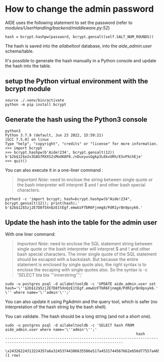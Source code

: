 # How to change the admin password

AIDE uses the following statement to set the password (refer to _modules/UserHandling/backend/middleware.py:52_)

`hash = bcrypt.hashpw(password, bcrypt.gensalt(self.SALT_NUM_ROUNDS))`

The hash is saved into the _ailabeltool_ database, into the _aide_admin.user_ schema/table. 

It's possible to generate the hash manually in a Python console and update the hash into the table.  

## setup the Python virtual environment with the bcrypt module

```
source ./.venv/bin/activate
python -m pip install bcrypt
```

## Generate the hash using the Python3 console

```
python3
Python 3.7.9 (default, Jun 23 2022, 15:59:21)
[GCC 7.5.0] on linux
Type "help", "copyright", "credits" or "license" for more information.
>>> import bcrypt
>>> bcrypt.hashpw(b'Aide!234', bcrypt.gensalt(12))
b'$2b$12$e2x3G8G7RXXS2sMoUK8F0./nDuxyuvGgkp3L6kvURh/ESvPXchEje'
>>> quit()
```

You can also execute it in a one-liner command : 

> _Important Note_: need to enclose the string between single quote or the bash interpreter will interpret $ and ! and other bash special characters. 

`python3 -c 'import bcrypt; hash=bcrypt.hashpw(b"Aide!234", bcrypt.gensalt(12)); print(hash);'
b'$2b$12$5zj2E7D8f5XnQzE1tEgf.emwUzFTbR6Fjnmg8/PdRIyrBn9psyk6.'`

## Update the hash into the table for the admin user

With one liner command:

> _Important Note_: need to enclose the SQL statement string between single quote or the bash interpreter will interpret $ and ! and other bash special characters. 
> The inner single quote of the SQL statement should be escaped with a backslash. But because the entire statement is enclosed by single quote also, the right syntax is to enclose the escaping with single quotes also.  So the syntax is -c 'SELECT bla bla '\''innerstring'\'';' 

`sudo -u postgres psql -d ailabeltooldb -c 'UPDATE aide_admin.user set hash='\''$2b$12$5zj2E7D8f5XnQzE1tEgf.emwUzFTbR6Fjnmg8/PdRIyrBn9psyk6.'\'' where name='\''admin'\'';'`

You can also update it using PgAdmin and the query tool, which is safer (no interpretation of the hash string by the bash shell).

You can validate. The hash should be a long string (and not a short one).

```
sudo -u postgres psql -d ailabeltooldb -c 'SELECT hash FROM aide_admin.user where name='\''admin'\'';'
                                                            hash
----------------------------------------------------------------------------------------------------------------------------
 \x24326224313224357a6a32453744386635586e517a4531744567662e656d77557a4654625236466a6e6d67382f506452497972426e397073796b362e
(1 row)
```

